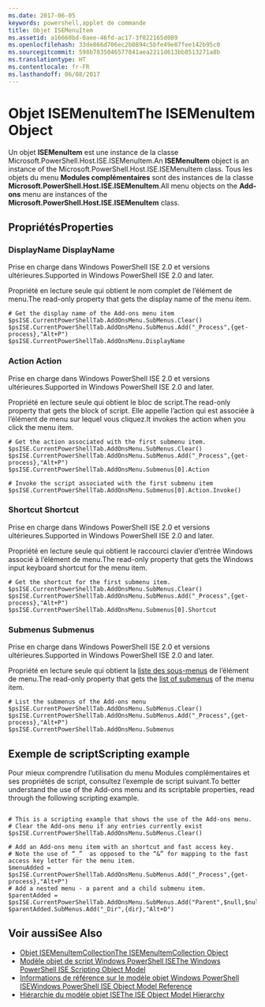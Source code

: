```yaml
---
ms.date: 2017-06-05
keywords: powershell,applet de commande
title: Objet ISEMenuItem
ms.assetid: a16660bd-0aee-46fd-ac17-3f022165d089
ms.openlocfilehash: 33de866d706ec2b0894c5bfe49e07fee142b95c0
ms.sourcegitcommit: 598b7835046577841aea2211d613bb8513271a8b
ms.translationtype: HT
ms.contentlocale: fr-FR
ms.lasthandoff: 06/08/2017
---
```

# <a name="the-isemenuitem-object"></a><span data-ttu-id="44e50-103">Objet ISEMenuItem</span><span class="sxs-lookup"><span data-stu-id="44e50-103">The ISEMenuItem Object</span></span>
  <span data-ttu-id="44e50-104">Un objet **ISEMenuItem** est une instance de la classe Microsoft.PowerShell.Host.ISE.ISEMenuItem.</span><span class="sxs-lookup"><span data-stu-id="44e50-104">An **ISEMenuItem** object is an instance of the Microsoft.PowerShell.Host.ISE.ISEMenuItem class.</span></span> <span data-ttu-id="44e50-105">Tous les objets du menu **Modules complémentaires** sont des instances de la classe **Microsoft.PowerShell.Host.ISE.ISEMenuItem**.</span><span class="sxs-lookup"><span data-stu-id="44e50-105">All menu objects on the **Add-ons** menu are instances of the **Microsoft.PowerShell.Host.ISE.ISEMenuItem** class.</span></span>

## <a name="properties"></a><span data-ttu-id="44e50-106">Propriétés</span><span class="sxs-lookup"><span data-stu-id="44e50-106">Properties</span></span>

###  <span data-ttu-id="44e50-107"><a name="DisplayName"></a> DisplayName</span><span class="sxs-lookup"><span data-stu-id="44e50-107"><a name="DisplayName"></a> DisplayName</span></span>
  <span data-ttu-id="44e50-108">Prise en charge dans Windows PowerShell ISE 2.0 et versions ultérieures.</span><span class="sxs-lookup"><span data-stu-id="44e50-108">Supported in Windows PowerShell ISE 2.0 and later.</span></span> 

 <span data-ttu-id="44e50-109">Propriété en lecture seule qui obtient le nom complet de l’élément de menu.</span><span class="sxs-lookup"><span data-stu-id="44e50-109">The read-only property that gets the display name of the menu item.</span></span>

```
# Get the display name of the Add-ons menu item
$psISE.CurrentPowerShellTab.AddOnsMenu.SubMenus.Clear()
$psISE.CurrentPowerShellTab.AddOnsMenu.SubMenus.Add("_Process",{get-process},"Alt+P")
$psISE.CurrentPowerShellTab.AddOnsMenu.DisplayName

```

###  <span data-ttu-id="44e50-110"><a name="Action"></a> Action</span><span class="sxs-lookup"><span data-stu-id="44e50-110"><a name="Action"></a> Action</span></span>
  <span data-ttu-id="44e50-111">Prise en charge dans Windows PowerShell ISE 2.0 et versions ultérieures.</span><span class="sxs-lookup"><span data-stu-id="44e50-111">Supported in Windows PowerShell ISE 2.0 and later.</span></span> 

 <span data-ttu-id="44e50-112">Propriété en lecture seule qui obtient le bloc de script.</span><span class="sxs-lookup"><span data-stu-id="44e50-112">The read-only property that gets the block of script.</span></span> <span data-ttu-id="44e50-113">Elle appelle l’action qui est associée à l’élément de menu sur lequel vous cliquez.</span><span class="sxs-lookup"><span data-stu-id="44e50-113">It invokes the action when you click the menu item.</span></span>

```
# Get the action associated with the first submenu item.
$psISE.CurrentPowerShellTab.AddOnsMenu.SubMenus.Clear()
$psISE.CurrentPowerShellTab.AddOnsMenu.SubMenus.Add("_Process",{get-process},"Alt+P")
$psISE.CurrentPowerShellTab.AddOnsMenu.Submenus[0].Action

# Invoke the script associated with the first submenu item 
$psISE.CurrentPowerShellTab.AddOnsMenu.Submenus[0].Action.Invoke()
```

###  <span data-ttu-id="44e50-114"><a name="Shortcut"></a> Shortcut</span><span class="sxs-lookup"><span data-stu-id="44e50-114"><a name="Shortcut"></a> Shortcut</span></span>
  <span data-ttu-id="44e50-115">Prise en charge dans Windows PowerShell ISE 2.0 et versions ultérieures.</span><span class="sxs-lookup"><span data-stu-id="44e50-115">Supported in Windows PowerShell ISE 2.0 and later.</span></span> 

 <span data-ttu-id="44e50-116">Propriété en lecture seule qui obtient le raccourci clavier d’entrée Windows associé à l’élément de menu.</span><span class="sxs-lookup"><span data-stu-id="44e50-116">The read-only property that gets the Windows input keyboard shortcut for the menu item.</span></span>

```
# Get the shortcut for the first submenu item.
$psISE.CurrentPowerShellTab.AddOnsMenu.SubMenus.Clear()
$psISE.CurrentPowerShellTab.AddOnsMenu.SubMenus.Add("_Process",{get-process},"Alt+P")
$psISE.CurrentPowerShellTab.AddOnsMenu.Submenus[0].Shortcut
```

###  <span data-ttu-id="44e50-117"><a name="Submenus"></a> Submenus</span><span class="sxs-lookup"><span data-stu-id="44e50-117"><a name="Submenus"></a> Submenus</span></span>
  <span data-ttu-id="44e50-118">Prise en charge dans Windows PowerShell ISE 2.0 et versions ultérieures.</span><span class="sxs-lookup"><span data-stu-id="44e50-118">Supported in Windows PowerShell ISE 2.0 and later.</span></span> 

 <span data-ttu-id="44e50-119">Propriété en lecture seule qui obtient la [liste des sous-menus](The-ISEMenuItemCollection-Object.md) de l’élément de menu.</span><span class="sxs-lookup"><span data-stu-id="44e50-119">The read-only property that gets the [list of submenus](The-ISEMenuItemCollection-Object.md) of the menu item.</span></span>

```
# List the submenus of the Add-ons menu
$psISE.CurrentPowerShellTab.AddOnsMenu.SubMenus.Clear()
$psISE.CurrentPowerShellTab.AddOnsMenu.SubMenus.Add("_Process",{get-process},"Alt+P")
$psISE.CurrentPowerShellTab.AddOnsMenu.Submenus
```

## <a name="scripting-example"></a><span data-ttu-id="44e50-120">Exemple de script</span><span class="sxs-lookup"><span data-stu-id="44e50-120">Scripting example</span></span>
 <span data-ttu-id="44e50-121">Pour mieux comprendre l’utilisation du menu Modules complémentaires et ses propriétés de script, consultez l’exemple de script suivant.</span><span class="sxs-lookup"><span data-stu-id="44e50-121">To better understand the use of the Add-ons menu and its scriptable properties, read through the following scripting example.</span></span>

```

# This is a scripting example that shows the use of the Add-ons menu.
# Clear the Add-ons menu if any entries currently exist
$psISE.CurrentPowerShellTab.AddOnsMenu.SubMenus.Clear()

# Add an Add-ons menu item with an shortcut and fast access key.
# Note the use of “_”  as opposed to the “&” for mapping to the fast access key letter for the menu item.
$menuAdded = $psISE.CurrentPowerShellTab.AddOnsMenu.SubMenus.Add("_Process",{get-process},"Alt+P") 
# Add a nested menu - a parent and a child submenu item. 
$parentAdded = $psISE.CurrentPowerShellTab.AddOnsMenu.SubMenus.Add("Parent",$null,$null) 
$parentAdded.SubMenus.Add("_Dir",{dir},"Alt+D")

```

## <a name="see-also"></a><span data-ttu-id="44e50-122">Voir aussi</span><span class="sxs-lookup"><span data-stu-id="44e50-122">See Also</span></span>
- [<span data-ttu-id="44e50-123">Objet ISEMenuItemCollection</span><span class="sxs-lookup"><span data-stu-id="44e50-123">The ISEMenuItemCollection Object</span></span>](The-ISEMenuItemCollection-Object.md) 
- [<span data-ttu-id="44e50-124">Modèle objet de script Windows PowerShell ISE</span><span class="sxs-lookup"><span data-stu-id="44e50-124">The Windows PowerShell ISE Scripting Object Model</span></span>](The-Windows-PowerShell-ISE-Scripting-Object-Model.md) 
- [<span data-ttu-id="44e50-125">Informations de référence sur le modèle objet Windows PowerShell ISE</span><span class="sxs-lookup"><span data-stu-id="44e50-125">Windows PowerShell ISE Object Model Reference</span></span>](Windows-PowerShell-ISE-Object-Model-Reference.md) 
- [<span data-ttu-id="44e50-126">Hiérarchie du modèle objet ISE</span><span class="sxs-lookup"><span data-stu-id="44e50-126">The ISE Object Model Hierarchy</span></span>](The-ISE-Object-Model-Hierarchy.md)

  
